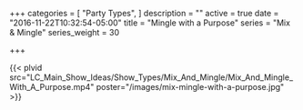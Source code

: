 +++
categories = [
  "Party Types",
]
description = ""
active = true
date = "2016-11-22T10:32:54-05:00"
title = "Mingle with a Purpose"
series = "Mix & Mingle"
series_weight = 30

+++

{{< plvid src="LC_Main_Show_Ideas/Show_Types/Mix_And_Mingle/Mix_And_Mingle_With_A_Purpose.mp4" poster="/images/mix-mingle-with-a-purpose.jpg" >}}
